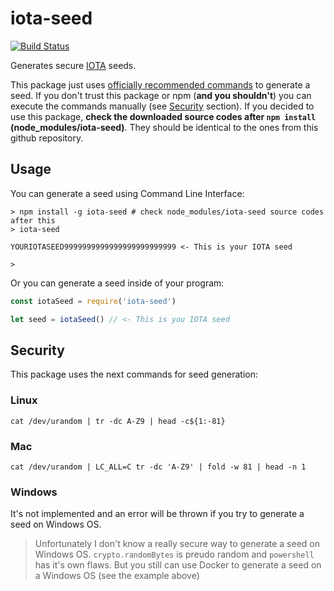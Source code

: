 # iota-seed
[![Build Status](https://travis-ci.org/alexpods/iota-seed.svg?branch=master)](https://travis-ci.org/alexpods/iota-seed)

Generates secure [IOTA](https://iota.org/) seeds.

This package just uses [officially recommended commands](https://iota.readme.io/docs/securely-generating-a-seed) to generate a seed. If you don't trust
this package or npm (**and you shouldn't**) you can execute the commands manually (see [Security](#security) section). If you decided to use this package, **check the downloaded source codes after `npm install` (node_modules/iota-seed)**. They should be identical to the ones from this github repository.

## Usage

You can generate a seed using Command Line Interface:
```
> npm install -g iota-seed # check node_modules/iota-seed source codes after this
> iota-seed

YOURIOTASEED9999999999999999999999999 <- This is your IOTA seed

>
```

Or you can generate a seed inside of your program:
```js
const iotaSeed = require('iota-seed')

let seed = iotaSeed() // <- This is you IOTA seed
```

## Security

This package uses the next commands for seed generation:

### Linux
```
cat /dev/urandom | tr -dc A-Z9 | head -c${1:-81}
```

### Mac
```
cat /dev/urandom | LC_ALL=C tr -dc 'A-Z9' | fold -w 81 | head -n 1
```

### Windows

It's not implemented and an error will be thrown if you try to generate a seed on Windows OS.

> Unfortunately I don't know a really secure way to generate a seed on Windows OS.
> `crypto.randomBytes` is preudo random and `powershell` has it's own flaws.
> But you still can use Docker to generate a seed on a Windows OS (see the example above)
